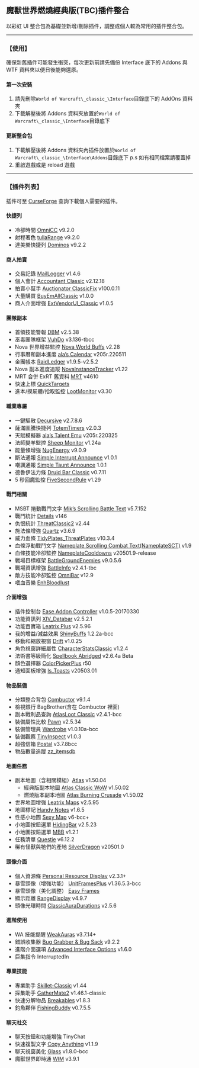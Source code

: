 ## 魔獸世界燃燒經典版(TBC)插件整合

以彩虹 UI 整合包為基礎並新增/刪除插件，調整成個人較為常用的插件整合包。

---

### 【使用】

確保新舊插件可能發生衝突，每次更新前請先備份 Interface 底下的 Addons 與 WTF 資料夾以便日後能夠還原。

#### 第一次安裝

1. 請先刪除`World of Warcraft\_classic_\Interface`目錄底下的 AddOns 資料夾
2. 下載解壓後將 Addons 資料夾放置於`World of Warcraft\_classic_\Interface`目錄底下

#### 更新整合包

1. 下載解壓後將 Addons 資料夾內插件放置於`World of Warcraft\_classic_\Interface\Addons`目錄底下
   p.s 如有相同檔案請覆蓋掉
2. 重啟遊戲或是 reload 遊戲

---

### 【插件列表】

插件可至 [CurseForge](https://www.curseforge.com/wow/addons?filter-game-version=1738749986%3A73246&filter-sort=4) 查詢下載個人需要的插件。

#### 快捷列

- 冷卻時間 [OmniCC](https://www.curseforge.com/wow/addons/omni-cc) v9.2.0
- 射程著色 [tullaRange](https://www.curseforge.com/wow/addons/tullarange) v9.2.0
- 達美樂快捷列 [Dominos](https://www.curseforge.com/wow/addons/dominos) v9.2.2

#### 商人拍賣

- 交易記錄 [MailLogger](https://www.curseforge.com/wow/addons/maillogger) v1.4.6
- 個人會計 [Accountant Classic](https://www.curseforge.com/wow/addons/accountant-classic) v2.12.18
- 拍賣小幫手 [Auctionator ClassicFix](https://www.curseforge.com/wow/addons/auctionator-classicfix) v100.0.11
- 大量購買 [BuyEmAllClassic](https://www.curseforge.com/wow/addons/buyemall-classic) v1.0.0
- 商人介面增強 [ExtVendorUI_Classic](https://www.curseforge.com/wow/addons/extended-vendor-ui) v1.0.5

#### 團隊副本

- 首領技能警報 [DBM](https://www.curseforge.com/wow/addons/deadly-boss-mods) v2.5.38
- 巫毒團隊框架 [VuhDo](https://www.curseforge.com/wow/addons/vuhdo) v3.136-tbcc
- Nova 世界增益監控 [Nova World Buffs](https://www.curseforge.com/wow/addons/nova-world-buffs) v2.28
- 行事曆和副本進度 [ala’s Calendar](https://www.curseforge.com/wow/addons/alacalendar) v205r.220511
- 金團帳本 [RaidLedger](https://www.curseforge.com/wow/addons/raidledger) v1.9.5-v2.5.2
- Nova 副本進度追蹤 [NovaInstanceTracker](https://www.curseforge.com/wow/addons/nova-instance-tracker) v1.22
- MRT 合併 ExRT 舊資料 [MRT](https://www.curseforge.com/wow/addons/method-raid-tools) v4610
- 快速上標 [QuickTargets](https://www.curseforge.com/wow/addons/quicktargets)
- 進本/摸屍體/拾取監控 [LootMonitor](https://www.curseforge.com/wow/addons/lootmonitor) v3.30

#### 職業專屬

- 一鍵驅散 [Decursive](https://www.curseforge.com/wow/addons/decursive) v2.7.8.6
- 薩滿圖騰快捷列 [TotemTimers](https://www.curseforge.com/wow/addons/totemtimers-classic) v2.0.3
- 天賦模擬器 [ala’s Talent Emu](https://www.curseforge.com/wow/addons/alatalentemu) v205r.220325
- 法師變羊監控 [Sheep Monitor](https://www.curseforge.com/wow/addons/sheepmonitor) v1.24a
- 能量條增強 [NugEnergy](https://www.curseforge.com/wow/addons/nugenergy) v9.0.9
- 斷法通報 [Simple Interrupt Announce](https://www.curseforge.com/wow/addons/sia) v1.0.1
- 嘲諷通報 [Simple Taunt Announce](https://www.curseforge.com/wow/addons/sta) 1.0.1
- 德魯伊法力條 [Druid Bar Classic](https://www.curseforge.com/wow/addons/druid-bar-classic) v0.7.11
- 5 秒回魔監控 [FiveSecondRule](https://www.curseforge.com/wow/addons/fivesecondrule) v1.29

#### 戰鬥相關

- MSBT 捲動戰鬥文字 [Mik’s Scrolling Battle Text](https://www.curseforge.com/wow/addons/mik-scrolling-battle-text) v5.7.152
- 戰鬥統計 [Details](https://www.curseforge.com/wow/addons/details) v146
- 仇恨統計 [ThreatClassic2](https://www.curseforge.com/wow/addons/threatclassic2) v2.44
- 施法條增強 [Quartz](https://www.curseforge.com/wow/addons/quartz) v3.6.9
- 威力血條 [TidyPlates_ThreatPlates](https://wow.curseforge.com/projects/tidy-plates-threat-plates) v10.3.4
- 血條浮動戰鬥文字 [Nameplate Scrolling Combat Text(NameplateSCT)](https://www.curseforge.com/wow/addons/nameplate-scrolling-combat-text) v1.9
- 血條技能冷卻監控 [NameplateCooldowns](https://www.curseforge.com/wow/addons/nameplatecooldowns) v20501.9-release
- 戰場目標框架 [BattleGroundEnemies](https://www.curseforge.com/wow/addons/battlegroundenemies) v9.0.5.6
- 戰場資訊增強 [BattleInfo](https://www.curseforge.com/wow/addons/battleinfo) v2.4.1-tbc
- 敵方技能冷卻監控 [OmniBar](https://www.curseforge.com/wow/addons/omnibar) v12.9
- 嗜血音樂 [EnhBloodlust](https://www.curseforge.com/wow/addons/enhbloodlust)
<!-- - 目標/隊友施法條 ClassicCastbars -->

#### 介面增強

- 插件控制台 [Ease Addon Controller](https://www.curseforge.com/wow/addons/easeaddoncontroller) v1.0.5-20170330
- 功能資訊列 [XIV_Databar](https://www.curseforge.com/wow/addons/xiv_databar_classic) v2.5.2.1
- 功能百寶箱 [Leatrix Plus](https://www.curseforge.com/wow/addons/leatrix-plus-bcc) v2.5.96
- 我的增益/減益效果 [ShinyBuffs](https://www.wowinterface.com/downloads/info19418-ShinyBuffs.html) 1.2.2a-bcc
- 移動和縮放視窗 [Drift](https://www.curseforge.com/wow/addons/drift) v1.0.25
- 角色視窗詳細屬性 [CharacterStatsClassic](https://www.curseforge.com/wow/addons/characterstatsclassic) v1.2.4
- 法術書等級簡化 [Spellbook Abridged](https://www.curseforge.com/wow/addons/spellbook-abridged-for-wow-classic) v2.6.4a Beta
- 顏色選擇器 [ColorPickerPlus](https://www.curseforge.com/wow/addons/colorpickerplus) r50
- 通知面板增強 [ls_Toasts](https://www.curseforge.com/wow/addons/ls-toasts) v20503.01

#### 物品裝備

- 分類整合背包 [Combuctor](https://www.curseforge.com/wow/addons/combuctor) v9.1.4
- 檢視銀行 BagBrother(含在 Combuctor 裡面)
- 副本戰利品查詢 [AtlasLoot Classic](https://www.curseforge.com/wow/addons/atlaslootclassic) v2.4.1-bcc
- 裝備屬性比較 [Pawn](https://www.curseforge.com/wow/addons/pawn) v2.5.34
- 裝備管理員 [Wardrobe](https://www.curseforge.com/wow/addons/wardrobe-tbc) v1.0.10a-bcc
- 裝備觀察 [TinyInspect](https://www.curseforge.com/wow/addons/itemlevel-anywhere) v1.0.3
- 超強信箱 [Postal](https://www.curseforge.com/wow/addons/postal) v3.7.8bcc
- 物品數量追蹤 [zz_itemsdb](https://www.curseforge.com/wow/addons/zz_itemsdb)

#### 地圖任務

- 副本地圖（含相關模組）[Atlas](https://www.curseforge.com/wow/addons/atlas) v1.50.04
  - 經典版副本地圖 [Atlas Classic WoW](https://www.curseforge.com/wow/addons/atlas-classicwow) v1.50.02
  - 燃燒版本副本地圖 [Atlas Burning Crusade](https://www.curseforge.com/wow/addons/atlas-burningcrusade) v1.50.02
- 世界地圖增強 [Leatrix Maps](https://www.curseforge.com/wow/addons/leatrix-maps-bcc) v2.5.95
- 地圖標記 [Handy Notes](https://www.curseforge.com/wow/addons/handynotes) v1.6.5
- 性感小地圖 [Sexy Map](https://www.curseforge.com/wow/addons/sexymap) v6-bcc+
- 小地圖按鈕選單 [HidingBar](https://www.curseforge.com/wow/addons/hidingbar) v2.5.23
- 小地圖按鈕選單 [MBB](https://www.curseforge.com/wow/addons/mbb-classic) v1.2.1
- 任務清單 [Questie](https://www.curseforge.com/wow/addons/questie) v6.12.2
- 稀有怪獸與牠們的產地 [SilverDragon](https://www.curseforge.com/wow/addons/silver-dragon) v20501.0
<!-- - 導航箭頭 TomTom -->

#### 頭像介面

- 個人資源條 [Personal Resource Display](https://www.curseforge.com/wow/addons/personal-resource-display) v2.3.1+
- 暴雪頭像（增強功能） [UnitFramesPlus](https://www.curseforge.com/wow/addons/unitframesplus) v1.36.5.3-bcc
- 暴雪頭像（美化調整） [Easy Frames](https://www.curseforge.com/wow/addons/easy-frames)
- 顯示距離 [RangeDisplay](https://www.curseforge.com/wow/addons/range-display) v4.9.7
- 頭像光環時間 [ClassicAuraDurations](https://www.curseforge.com/wow/addons/classicauradurations) v2.5.6

#### 進階使用

- WA 技能提醒 [WeakAuras](https://www.curseforge.com/wow/addons/weakauras-2) v3.7.14+
- 錯誤收集器 [Bug Grabber & Bug Sack](https://www.curseforge.com/wow/addons/bugsack) v9.2.2
- 進階介面選項 [Advanced Interface Options](https://www.curseforge.com/wow/addons/advancedinterfaceoptions) v1.6.0
- 巨集指令 InterruptedIn

#### 專業技能

- 專業助手 [Skillet-Classic](https://www.curseforge.com/wow/addons/skillet-classic) v1.44
- 採集助手 [GatherMate2](https://www.curseforge.com/wow/addons/gathermate2) v1.46.1-classic
- 快速分解物品 [Breakables](https://www.curseforge.com/wow/addons/breakables) v1.8.3
- 釣魚夥伴 [FishingBuddy](https://www.curseforge.com/wow/addons/fishing-buddy-classic) v0.7.5.5

#### 聊天社交

- 聊天按鈕和功能增強 TinyChat
- 快速複製文字 [Copy Anything](https://www.curseforge.com/wow/addons/copy-anything) v1.1.9
- 聊天視窗美化 [Glass](https://www.curseforge.com/wow/addons/glass) v1.8.0-bcc
- 魔獸世界即時通 [WIM](https://www.curseforge.com/wow/addons/wim-3) v3.9.1

<!-- #### 其他插件

- 更多快捷列 [ButtonForge](https://www.curseforge.com/wow/addons/button-forge)
- 環形快捷列 [OPie](https://www.curseforge.com/wow/addons/opie)
- 任務清單 [Kaliel's Tracker](https://www.curseforge.com/wow/addons/kaliels-tracker-classic)


- 地板傷害警報 [GTFO](https://www.curseforge.com/wow/addons/gtfo)
- 目標指示箭頭 TargetNameplateIndicator
- 血條距離微調 SilverPlateTweaks
- 血量/法力過低音效 xanSoundAlerts
- 超出法術範圍音效 [MeepMerp](https://www.curseforge.com/wow/addons/meepmerp)
- 救救奶媽 [D4KiR Healer Protection](https://www.curseforge.com/wow/addons/d4hp)
-->
